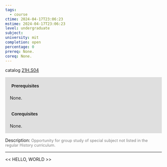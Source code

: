 ```yaml
---
tags:
  - course
ctime: 2024-04-17T23:06:23
mstime: 2024-04-17T23:06:23
level: undergraduate
subject: 
university: mit
completion: open
percentage: 0
prereq: None.
coreq: None.
---
```


catalog [21H.S04](http://student.mit.edu/catalog/m21Hb.html#21H.S04)

<span style="display: block; padding: 15px; background-color: rgb(100, 100, 100, 0.2);"><font id="m_prereq2387_0" style="display: block; font-family: Arial, sans-serif; font-weight: bold; padding: 5px">Prerequisites</font><br><span id="prereq2387_0">None.</span></span>
<span style="display: block; padding: 15px; background-color: rgb(100, 100, 100, 0.2);"><font id="m_coreq2387_0" style="display: block; font-family: Arial, sans-serif; font-weight: bold; padding: 5px">Corequisites</font><br><span id="coreq2387_0">None.</span></span>

<font style="">Description:</font>
<font style="color: grey; font-size: 0.8rem;">Opportunity for group study of special subject not listed in the regular History curriculum.</font>



---

<< HELLO, WORLD >>
